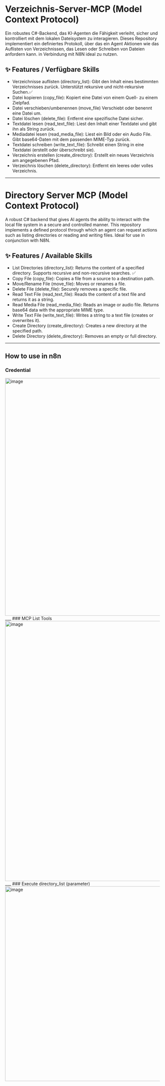 # Verzeichnis-Server-MCP (Model Context Protocol)
Ein robustes C#-Backend, das KI-Agenten die Fähigkeit verleiht, sicher und kontrolliert mit dem lokalen Dateisystem zu interagieren. Dieses Repository implementiert ein definiertes Protokoll, über das ein Agent Aktionen wie das Auflisten von Verzeichnissen, das Lesen oder Schreiben von Dateien anfordern kann. in Verbindung mit N8N ideal zu nutzen.

## ✨ Features / Verfügbare Skills
- Verzeichnisse auflisten (directory_list): Gibt den Inhalt eines bestimmten Verzeichnisses zurück. Unterstützt rekursive und nicht-rekursive Suchen.✅
- Datei kopieren (copy_file): Kopiert eine Datei von einem Quell- zu einem Zielpfad.
- Datei verschieben/umbenennen (move_file) Verschiebt oder benennt eine Datei um.
- Datei löschen (delete_file): Entfernt eine spezifische Datei sicher.
- Textdatei lesen (read_text_file): Liest den Inhalt einer Textdatei und gibt ihn als String zurück. 
- Mediadatei lesen (read_media_file): Liest ein Bild oder ein Audio File. Gibt base64-Daten mit dem passenden MIME-Typ zurück. 
- Textdatei schreiben (write_text_file): Schreibt einen String in eine Textdatei (erstellt oder überschreibt sie).
- Verzeichnis erstellen (create_directory): Erstellt ein neues Verzeichnis am angegebenen Pfad.
- Verzeichnis löschen (delete_directory): Entfernt ein leeres oder volles Verzeichnis.
___
# Directory Server MCP (Model Context Protocol)
A robust C# backend that gives AI agents the ability to interact with the local file system in a secure and controlled manner. This repository implements a defined protocol through which an agent can request actions such as listing directories or reading and writing files. Ideal for use in conjunction with N8N.

## ✨ Features / Available Skills
- List Directories (directory_list): Returns the content of a specified directory. Supports recursive and non-recursive searches. ✅
- Copy File (copy_file): Copies a file from a source to a destination path.
- Move/Rename File (move_file): Moves or renames a file.
- Delete File (delete_file): Securely removes a specific file.
- Read Text File (read_text_file): Reads the content of a text file and returns it as a string.
- Read Media File (read_media_file): Reads an image or audio file. Returns base64 data with the appropriate MIME type.
- Write Text File (write_text_file): Writes a string to a text file (creates or overwrites it).
- Create Directory (create_directory): Creates a new directory at the specified path.
- Delete Directory (delete_directory): Removes an empty or full directory.
___
## How to use in n8n
### Credential
<img width="1247" height="772" alt="image" src="https://github.com/user-attachments/assets/4c9d1f9d-1fcd-4791-85bc-296b8f2a67ff" />
___
### MCP List Tools
<img width="845" height="845" alt="image" src="https://github.com/user-attachments/assets/693e5ce9-fe39-40ec-930a-8e04f0f064fe" />
___
### Execute directory_list (parameter)
<img width="1109" height="633" alt="image" src="https://github.com/user-attachments/assets/53523fc9-8ba9-480a-b136-ab8e5c35d3a4" />
